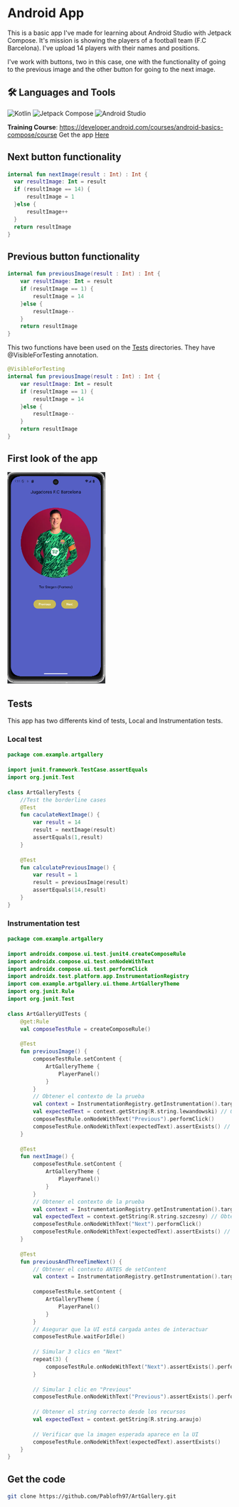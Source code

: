 # Android App
This is a basic app I've made for learning about Android Studio with Jetpack Compose.
It's mission is showing the players of a football team (F.C Barcelona). I've upload 14 players with their names 
and positions.

I've work with buttons, two in this case, one with the functionality of going to the previous image and the other button for going to the next image.
## 🛠️ Languages and Tools

 ![Kotlin](https://img.shields.io/badge/-Kotlin-7F52FF?style=flat&logo=kotlin&logoColor=white) ![Jetpack Compose](https://img.shields.io/badge/Jetpack-Compose-blue) ![Android Studio](https://img.shields.io/badge/Android%20Studio-3DDC84?style=flat&logo=AndroidStudio&logoColor=white)
  
  **Training Course**: <a href="https://developer.android.com/courses/android-basics-compose/course" target="_blank">https://developer.android.com/courses/android-basics-compose/course</a>
  Get the app [Here](#get-the-code)

  ## Next button functionality
  ```Kotlin
internal fun nextImage(result : Int) : Int {
    var resultImage: Int = result
    if (resultImage == 14) {
        resultImage = 1
    }else {
        resultImage++
    }
    return resultImage
}
````
 ## Previous button functionality
```Kotlin
internal fun previousImage(result : Int) : Int {
    var resultImage: Int = result
    if (resultImage == 1) {
        resultImage = 14
    }else {
        resultImage--
    }
    return resultImage
}
```
This two functions have been used on the [Tests](#tests) directories. They have @VisibleForTesting annotation.
```Kotlin
@VisibleForTesting
internal fun previousImage(result : Int) : Int {
    var resultImage: Int = result
    if (resultImage == 1) {
        resultImage = 14
    }else {
        resultImage--
    }
    return resultImage
}
```
## First look of the app
<img src="app/src/main/res/drawable-nodpi/inicioapp.png" alt="Initial Layout" width="220"> 

## Tests
This app has two differents kind of tests, Local and Instrumentation tests.
### Local test
```Kotlin
package com.example.artgallery

import junit.framework.TestCase.assertEquals
import org.junit.Test

class ArtGalleryTests {
    //Test the borderline cases
    @Test
    fun caculateNextImage() {
        var result = 14
        result = nextImage(result)
        assertEquals(1,result)
    }

    @Test
    fun calculatePreviousImage() {
        var result = 1
        result = previousImage(result)
        assertEquals(14,result)
    }
}
```
### Instrumentation test
```Kotlin
package com.example.artgallery

import androidx.compose.ui.test.junit4.createComposeRule
import androidx.compose.ui.test.onNodeWithText
import androidx.compose.ui.test.performClick
import androidx.test.platform.app.InstrumentationRegistry
import com.example.artgallery.ui.theme.ArtGalleryTheme
import org.junit.Rule
import org.junit.Test

class ArtGalleryUITests {
    @get:Rule
    val composeTestRule = createComposeRule()

    @Test
    fun previousImage() {
        composeTestRule.setContent {
            ArtGalleryTheme {
                PlayerPanel()
            }
        }
        // Obtener el contexto de la prueba
        val context = InstrumentationRegistry.getInstrumentation().targetContext
        val expectedText = context.getString(R.string.lewandowski) // Obtener el texto real
        composeTestRule.onNodeWithText("Previous").performClick()
        composeTestRule.onNodeWithText(expectedText).assertExists() // Buscar por el string real
    }

    @Test
    fun nextImage() {
        composeTestRule.setContent {
            ArtGalleryTheme {
                PlayerPanel()
            }
        }
        // Obtener el contexto de la prueba
        val context = InstrumentationRegistry.getInstrumentation().targetContext
        val expectedText = context.getString(R.string.szczesny) // Obtener el texto real
        composeTestRule.onNodeWithText("Next").performClick()
        composeTestRule.onNodeWithText(expectedText).assertExists() // Buscar por el string real
    }

    @Test
    fun previousAndThreeTimeNext() {
        // Obtener el contexto ANTES de setContent
        val context = InstrumentationRegistry.getInstrumentation().targetContext

        composeTestRule.setContent {
            ArtGalleryTheme {
                PlayerPanel()
            }
        }
        // Asegurar que la UI está cargada antes de interactuar
        composeTestRule.waitForIdle()

        // Simular 3 clics en "Next"
        repeat(3) {
            composeTestRule.onNodeWithText("Next").assertExists().performClick()
        }

        // Simular 1 clic en "Previous"
        composeTestRule.onNodeWithText("Previous").assertExists().performClick()

        // Obtener el string correcto desde los recursos
        val expectedText = context.getString(R.string.araujo)

        // Verificar que la imagen esperada aparece en la UI
        composeTestRule.onNodeWithText(expectedText).assertExists()
    }
}
```
## Get the code
```bash
git clone https://github.com/Pablofh97/ArtGallery.git
```
